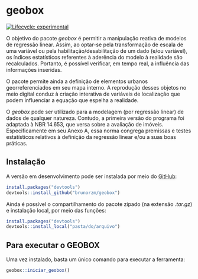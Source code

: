 
<!-- README.md is generated from README.Rmd. Please edit that file -->

# geobox

<!-- badges: start -->

[![Lifecycle:
experimental](https://img.shields.io/badge/lifecycle-experimental-orange.svg)](https://www.tidyverse.org/lifecycle/#experimental)
<!-- badges: end -->

O objetivo do pacote *geobox* é permitir a manipulação reativa de
modelos de regressão linear. Assim, ao optar-se pela transformação de
escala de uma variável ou pela habilitação/desabilitação de um dado
(e/ou variável), os índices estatísticos referentes à aderência do
modelo à realidade são recalculados. Portanto, é possível verificar, em
tempo real, a influência das informações inseridas.

O pacote permite ainda a definição de elementos urbanos
georreferenciados em seu mapa interno. A reprodução desses objetos no
meio digital conduz à criação interativa de variáveis de localização que
podem influenciar a equação que espelha a realidade.

O *geobox* pode ser utilizado para a modelagem (por regressão linear) de
dados de qualquer natureza. Contudo, a primeira versão do programa foi
adaptada à NBR 14.653, que versa sobre a avaliação de imóveis.
Especificamente em seu Anexo A, essa norma congrega premissas e testes
estatísticos relativos à definição da regressão linear e/ou a suas boas
práticas.

## Instalação

A versão em desenvolvimento pode ser instalada por meio do
[GitHub](https://github.com/brunorzm/geobox):

``` r
install.packages("devtools")
devtools::install_github("brunorzm/geobox")
```

Ainda é possível o compartilhamento do pacote zipado (na extensão
*.tar.gz*) e instalação local, por meio das funções:

``` r
install.packages("devtools")
devtools::install_local("pasta/do/arquivo")
```

## Para executar o GEOBOX

Uma vez instalado, basta um único comando para executar a ferramenta:

``` r
geobox::iniciar_geobox()
```
